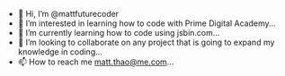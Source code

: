 - 👋 Hi, I’m @mattfuturecoder
- 👀 I’m interested in learning how to code with Prime Digital Academy...
- 🌱 I’m currently learning how to code using jsbin.com...
- 💞️ I’m looking to collaborate on any project that is going to expand my knowledge in coding...
- 📫 How to reach me matt.thao@me.com...

<!---
mattfuturecoder/mattfuturecoder is a ✨ special ✨ repository because its `README.md` (this file) appears on your GitHub profile.
You can click the Preview link to take a look at your changes.
--->
